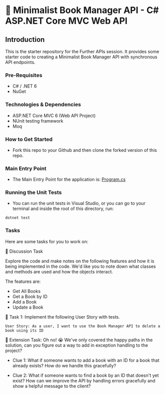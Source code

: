 # 📖 Minimalist Book Manager API - C# ASP.NET Core MVC Web API

## Introduction
This is the starter repository for the Further APIs session. It provides some starter code to creating a Minimalist Book Manager API with synchronous API endpoints.

### Pre-Requisites
- C# / .NET 6
- NuGet

### Technologies & Dependencies
- ASP.NET Core MVC 6 (Web API Project)
- NUnit testing framework
- Moq

### How to Get Started
- Fork this repo to your Github and then clone the forked version of this repo.

### Main Entry Point
- The Main Entry Point for the application is: [Program.cs](./BookManagerApi/Program.cs)

### Running the Unit Tests
- You can run the unit tests in Visual Studio, or you can go to your terminal and inside the root of this directory, run:

`dotnet test`

### Tasks

Here are some tasks for you to work on:

📘 Discussion Task

Explore the code and make notes on the following features and how it is being implemented in the code. We'd like you to note down what classes and methods are used and how the objects interact.

The features are:
- Get All Books
- Get a Book by ID
- Add a Book
- Update a Book

📘 Task 1: Implement the following User Story with tests.

`User Story: As a user, I want to use the Book Manager API to delete a book using its ID`


📘 Extension Task: Oh no! 😭 We've only covered the happy paths in the solution, can you figure out a way
to add in exception handling to the project? 

- Clue 1: What if someone wants to add a book with an ID for a book that already exists? How do we handle this gracefully?

- Clue 2: What if someone wants to find a book by an ID that doesn't yet exist? 
  How can we improve the API by handling errors gracefully and show a helpful message to the client?